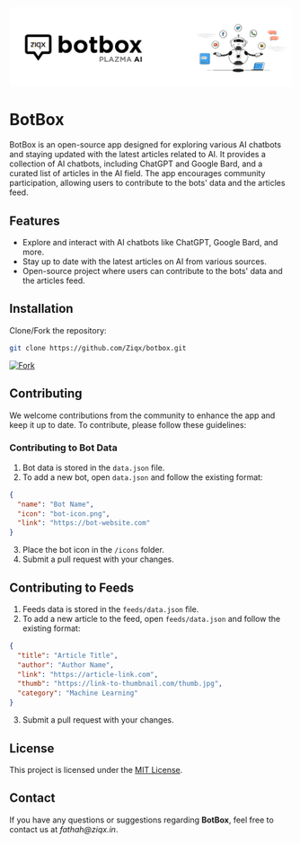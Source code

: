 ![BotBox Banner](https://raw.githubusercontent.com/Ziqx/botbox/main/banner.png)

# BotBox

BotBox is an open-source app designed for exploring various AI chatbots and staying updated with the latest articles related to AI. It provides a collection of AI chatbots, including ChatGPT and Google Bard, and a curated list of articles in the AI field. The app encourages community participation, allowing users to contribute to the bots' data and the articles feed.

## Features

- Explore and interact with AI chatbots like ChatGPT, Google Bard, and more.
- Stay up to date with the latest articles on AI from various sources.
- Open-source project where users can contribute to the bots' data and the articles feed.

## Installation

Clone/Fork the repository: 
```sh
git clone https://github.com/Ziqx/botbox.git
```
[![Fork](https://img.shields.io/github/forks/Ziqx/botbox?label=Fork%20Now&style=for-the-badge)](https://github.com/Ziqx/botbox/fork)

## Contributing

We welcome contributions from the community to enhance the app and keep it up to date. To contribute, please follow these guidelines:

### Contributing to Bot Data

1. Bot data is stored in the `data.json` file.
2. To add a new bot, open `data.json` and follow the existing format:

```json
{
  "name": "Bot Name",
  "icon": "bot-icon.png",
  "link": "https://bot-website.com"
}
```
3. Place the bot icon in the `/icons` folder.
4. Submit a pull request with your changes.

## Contributing to Feeds
1. Feeds data is stored in the `feeds/data.json` file.
2. To add a new article to the feed, open `feeds/data.json` and follow the existing format:
```json
{
  "title": "Article Title",
  "author": "Author Name",
  "link": "https://article-link.com",
  "thumb": "https://link-to-thumbnail.com/thumb.jpg",
  "category": "Machine Learning"
}
```
3. Submit a pull request with your changes.

## License
This project is licensed under the [MIT License](https://github.com/Ziqx/botbox/blob/main/LICENSE).

## Contact
If you have any questions or suggestions regarding **BotBox**, feel free to contact us at _fathah@ziqx.in_.
